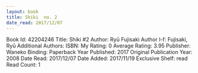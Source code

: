 ```yaml
---
layout: book
title: Shiki  no. 2
date_read: 2017/12/07
---
```


Book Id: 42204246
Title: Shiki #2
Author: Ryū Fujisaki
Author l-f: Fujisaki, Ryū
Additional Authors: 
ISBN: 
My Rating: 0
Average Rating: 3.95
Publisher: Waneko
Binding: Paperback
Year Published: 2017
Original Publication Year: 2008
Date Read: 2017/12/07
Date Added: 2017/11/19
Exclusive Shelf: read
Read Count: 1

